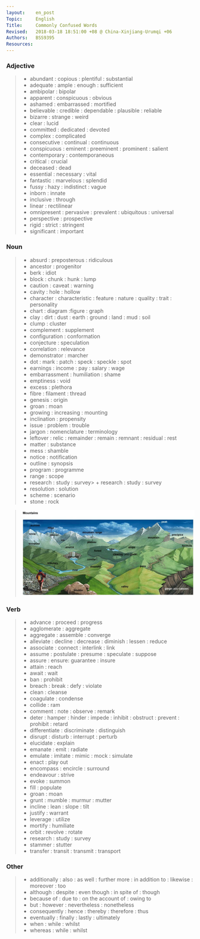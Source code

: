 ```yaml
---
layout:    en_post
Topic:     English
Title:     Commonly Confused Words
Revised:   2018-03-18 18:51:00 +08 @ China-Xinjiang-Urumqi +06
Authors:   BSS9395
Resources:
---
```


### Adjective

> + abundant : copious : plentiful : substantial
> + adequate : ample : enough : sufficient
> + ambipolar : bipolar
> + apparent : conspicuous : obvious
> + ashamed : embarrassed : mortified
> + believable : credible : dependable : plausible : reliable
> + bizarre : strange : weird
> + clear : lucid
> + committed : dedicated : devoted
> + complex : complicated
> + consecutive : continual : continuous
> + conspicuous : eminent : preeminent : prominent : salient
> + contemporary : contemporaneous
> + critical : crucial
> + deceased : dead
> + essential : necessary : vital
> + fantastic : marvelous : splendid
> + fussy : hazy : indistinct : vague
> + inborn : innate
> + inclusive : through
> + linear : rectilinear
> + omnipresent : pervasive : prevalent : ubiquitous : universal
> + perspective : prospective
> + rigid : strict : stringent
> + significant : important

### Noun

> + absurd : preposterous : ridiculous
> + ancestor : progenitor
> + berk : idiot
> + block : chunk : hunk : lump
> + caution : caveat : warning
> + cavity : hole : hollow
> + character : characteristic : feature : nature : quality : trait : personality
> + chart : diagram :figure : graph
> + clay : dirt : dust : earth : ground : land : mud : soil
> + clump : cluster
> + complement : supplement
> + configuration : conformation
> + conjecture : speculation
> + correlation : relevance
> + demonstrator : marcher
> + dot : mark : patch : speck : speckle : spot
> + earnings : income : pay : salary : wage
> + embarrassment : humiliation : shame
> + emptiness : void
> + excess : plethora
> + fibre : filament : thread
> + genesis : origin
> + groan : moan
> + growing : increasing : mounting
> + inclination : propensity
> + issue : problem : trouble
> + jargon : nomenclature : terminology
> + leftover : relic : remainder : remain : remnant : residual : rest
> + matter : substance
> + mess : shamble
> + notice : notification
> + outline : synopsis
> + program : programme
> + range : scope
> + research : study : survey> + research : study : survey
> + resolution : solution
> + scheme : scenario
> + stone : rock

> ![Mountain](figures/Mountain.svg)

### Verb

> + advance : proceed : progress
> + agglomerate : aggregate
> + aggregate : assemble : converge
> + alleviate : decline : decrease : diminish : lessen : reduce
> + associate : connect : interlink : link
> + assume : postulate : presume : speculate : suppose
> + assure : ensure: guarantee : insure
> + attain : reach
> + await : wait
> + ban : prohibit
> + breach : break : defy : violate
> + clean : cleanse
> + coagulate : condense
> + collide : ram
> + comment : note : observe : remark
> + deter : hamper : hinder : impede : inhibit : obstruct : prevent : prohibit : retard
> + differentiate : discriminate : distinguish
> + disrupt : disturb : interrupt  : perturb
> + elucidate : explain
> + emanate : emit : radiate
> + emulate : imitate : mimic : mock : simulate
> + enact : play out
> + encompass : encircle : surround
> + endeavour : strive
> + evoke : summon
> + fill : populate
> + groan : moan
> + grunt : mumble : murmur : mutter
> + incline : lean : slope : tilt
> + justify : warrant
> + leverage : utilize
> + mortify : humiliate
> + orbit : revolve : rotate
> + research : study : survey
> + stammer  : stutter
> + transfer : transit : transmit : transport

### Other

> + additionally : also : as well : further more : in addition to : likewise : moreover : too
> + although : despite : even though : in spite of : though
> + because of : due to : on the account of : owing to
> + but : however : nevertheless : nonetheless
> + consequently : hence : thereby : therefore : thus
> + eventually : finally : lastly : ultimately
> + when : while : whilst
> + whereas : while : whilst
